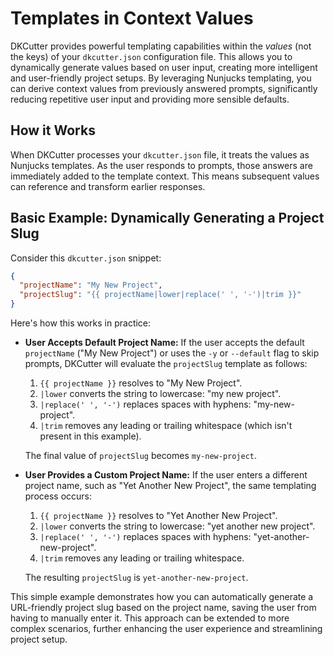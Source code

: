 # Templates in Context Values

DKCutter provides powerful templating capabilities within the *values* (not the keys) of your `dkcutter.json` configuration file. This allows you to dynamically generate values based on user input, creating more intelligent and user-friendly project setups. By leveraging Nunjucks templating, you can derive context values from previously answered prompts, significantly reducing repetitive user input and providing more sensible defaults.

## How it Works

When DKCutter processes your `dkcutter.json` file, it treats the values as Nunjucks templates. As the user responds to prompts, those answers are immediately added to the template context. This means subsequent values can reference and transform earlier responses.

## Basic Example: Dynamically Generating a Project Slug

Consider this `dkcutter.json` snippet:

```json
{
  "projectName": "My New Project",
  "projectSlug": "{{ projectName|lower|replace(' ', '-')|trim }}"
}
```

Here's how this works in practice:

- **User Accepts Default Project Name:** If the user accepts the default `projectName` ("My New Project") or uses the `-y` or `--default` flag to skip prompts, DKCutter will evaluate the `projectSlug` template as follows:

  1. `{{ projectName }}` resolves to "My New Project".
  2. `|lower` converts the string to lowercase: "my new project".
  3. `|replace(' ', '-')` replaces spaces with hyphens: "my-new-project".
  4. `|trim` removes any leading or trailing whitespace (which isn't present in this example).

  The final value of `projectSlug` becomes `my-new-project`.

- **User Provides a Custom Project Name:** If the user enters a different project name, such as "Yet Another New Project", the same templating process occurs:

  1. `{{ projectName }}` resolves to "Yet Another New Project".
  2. `|lower` converts the string to lowercase: "yet another new project".
  3. `|replace(' ', '-')` replaces spaces with hyphens: "yet-another-new-project".
  4. `|trim` removes any leading or trailing whitespace.

  The resulting `projectSlug` is `yet-another-new-project`.

This simple example demonstrates how you can automatically generate a URL-friendly project slug based on the project name, saving the user from having to manually enter it. This approach can be extended to more complex scenarios, further enhancing the user experience and streamlining project setup.
